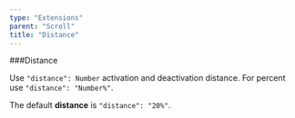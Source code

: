```yaml
---
type: "Extensions"
parent: "Scroll"
title: "Distance"
---
```


###Distance

Use `"distance": Number` activation and deactivation distance. For percent use `"distance": "Number%"`.

The default **distance** is `"distance": "20%"`.

<demo>
  <div class="gatsby_demo_item" data-iframe="iframe/demos/scroll/distance">
  </div>
</demo>
